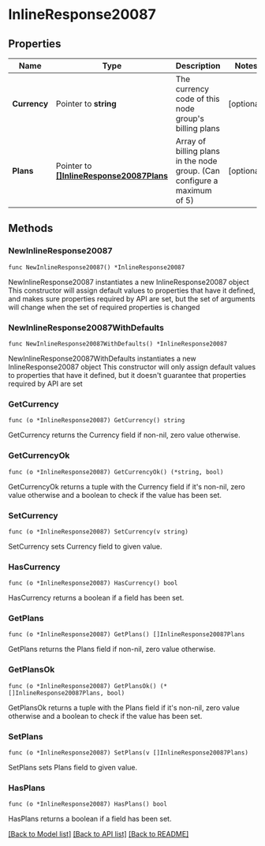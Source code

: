 # InlineResponse20087

## Properties

Name | Type | Description | Notes
------------ | ------------- | ------------- | -------------
**Currency** | Pointer to **string** | The currency code of this node group&#39;s billing plans | [optional] 
**Plans** | Pointer to [**[]InlineResponse20087Plans**](InlineResponse20087Plans.md) | Array of billing plans in the node group. (Can configure a maximum of 5) | [optional] 

## Methods

### NewInlineResponse20087

`func NewInlineResponse20087() *InlineResponse20087`

NewInlineResponse20087 instantiates a new InlineResponse20087 object
This constructor will assign default values to properties that have it defined,
and makes sure properties required by API are set, but the set of arguments
will change when the set of required properties is changed

### NewInlineResponse20087WithDefaults

`func NewInlineResponse20087WithDefaults() *InlineResponse20087`

NewInlineResponse20087WithDefaults instantiates a new InlineResponse20087 object
This constructor will only assign default values to properties that have it defined,
but it doesn't guarantee that properties required by API are set

### GetCurrency

`func (o *InlineResponse20087) GetCurrency() string`

GetCurrency returns the Currency field if non-nil, zero value otherwise.

### GetCurrencyOk

`func (o *InlineResponse20087) GetCurrencyOk() (*string, bool)`

GetCurrencyOk returns a tuple with the Currency field if it's non-nil, zero value otherwise
and a boolean to check if the value has been set.

### SetCurrency

`func (o *InlineResponse20087) SetCurrency(v string)`

SetCurrency sets Currency field to given value.

### HasCurrency

`func (o *InlineResponse20087) HasCurrency() bool`

HasCurrency returns a boolean if a field has been set.

### GetPlans

`func (o *InlineResponse20087) GetPlans() []InlineResponse20087Plans`

GetPlans returns the Plans field if non-nil, zero value otherwise.

### GetPlansOk

`func (o *InlineResponse20087) GetPlansOk() (*[]InlineResponse20087Plans, bool)`

GetPlansOk returns a tuple with the Plans field if it's non-nil, zero value otherwise
and a boolean to check if the value has been set.

### SetPlans

`func (o *InlineResponse20087) SetPlans(v []InlineResponse20087Plans)`

SetPlans sets Plans field to given value.

### HasPlans

`func (o *InlineResponse20087) HasPlans() bool`

HasPlans returns a boolean if a field has been set.


[[Back to Model list]](../README.md#documentation-for-models) [[Back to API list]](../README.md#documentation-for-api-endpoints) [[Back to README]](../README.md)


